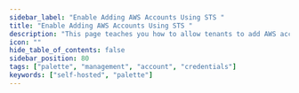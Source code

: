 ```yaml
---
sidebar_label: "Enable Adding AWS Accounts Using STS "
title: "Enable Adding AWS Accounts Using STS "
description: "This page teaches you how to allow tenants to add AWS accounts using STS."
icon: ""
hide_table_of_contents: false
sidebar_position: 80
tags: ["palette", "management", "account", "credentials"]
keywords: ["self-hosted", "palette"]
---
```


<PartialsComponent category="self-hosted" name="sts-config" edition="Palette" />
